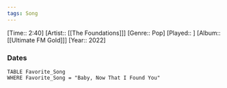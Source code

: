 ```yaml
---
tags: Song  
---
```

[Time:: 2:40]
[Artist:: [[The Foundations]]]
[Genre:: Pop]
[Played:: ]
[Album:: [[Ultimate FM Gold]]]
[Year:: 2022]
### Dates
````dataview
TABLE Favorite_Song
WHERE Favorite_Song = "Baby, Now That I Found You"
````